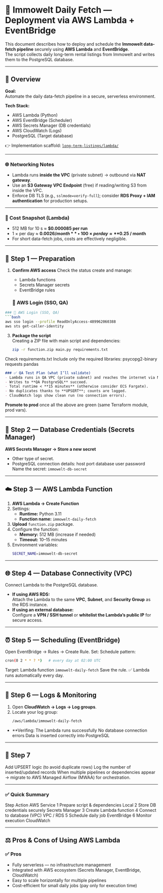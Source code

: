
# 🧩 Immowelt Daily Fetch — Deployment via AWS Lambda + EventBridge

This document describes how to deploy and schedule the **Immowelt data-fetch pipeline** securely using **AWS Lambda** and **EventBridge**.  
The script collects daily long-term rental listings from Immowelt and writes them to the PostgreSQL database.

---

## 🚀 Overview

**Goal:**  
Automate the daily data-fetch pipeline in a secure, serverless environment.

**Tech Stack:**  
- AWS Lambda (Python)
- AWS EventBridge (Scheduler)
- AWS Secrets Manager (DB credentials)
- AWS CloudWatch (Logs)
- PostgreSQL (Target database)

👉 Implementation scaffold: [`long-term-listings/lambda/`](./long-term-listings/lambda/)

---

### 🌐 Networking Notes
- Lambda runs **inside the VPC** (private subnet) → outbound via **NAT gateway**.
- Use an **S3 Gateway VPC Endpoint** (free) if reading/writing S3 from inside the VPC.
- Enforce DB TLS (e.g., `sslmode=verify-full`); consider **RDS Proxy + IAM authentication** for production setups.

---

### 💸 Cost Snapshot (Lambda)
- 512 MB for 10 s ≈ **$0.000085 per run**
- 1 × per day ≈ **$0.0026 / month** • 100 × per day ≈ **$0.25 / month**
- For short data-fetch jobs, costs are effectively negligible.

---


## 🧩 Step 1 — Preparation

1. **Confirm AWS access**
   Check the status create and manage:
   - Lambda functions  
   - Secrets Manager secrets  
   - EventBridge rules  

   ### 🔑 AWS Login (SSO, QA)
```bash
### 🔑 AWS Login (SSO, QA)
```bash
aws sso login --profile ReadOnlyAccess-489962060388
aws sts get-caller-identity
```

3. **Package the script**  
   Creating a ZIP file with main script and dependencies:
   ```bash
   zip -r function.zip main.py requirements.txt
Check requirements.txt
Include only the required libraries:
psycopg2-binary
requests
pandas

```markdown
### ✅ QA Test Plan (what I’ll validate)
- Lambda runs in QA VPC (private subnet) and reaches the internet via NAT.
- Writes to **QA PostgreSQL** succeed.
- Total runtime < **15 minutes** (otherwise consider ECS Fargate).
- No duplicates thanks to **UPSERT**; counts are logged.
- CloudWatch logs show clean run (no connection errors).
```
**Promote to prod** once all the above are green (same Terraform module, prod vars).

---

## 🔐 Step 2 — Database Credentials (Secrets Manager)

**AWS Secrets Manager → Store a new secret** 
   - Other type of secret.
   - PostgreSQL connection details:
host
port
database
user
password
Name the secret:
```immowelt-db-secret```

---

## ☁️ Step 3 — AWS Lambda Function

1. **AWS Lambda → Create Function**  
2. Settings:
   - **Runtime:** Python 3.11  
   - **Function name:** `immowelt-daily-fetch`
3. **Upload** `function.zip` package.  
4. Configure the function:
   - **Memory:** 512 MB (increase if needed)  
   - **Timeout:** 10–15 minutes  
5. Environment variables:
   ```bash
   SECRET_NAME=immowelt-db-secret

---

## 🌐 Step 4 — Database Connectivity (VPC)

Сonnect Lambda  to the PostgreSQL database.
- **If using AWS RDS:**  
Attach the Lambda to the same **VPC**, **Subnet**, and **Security Group** as the RDS instance.  
- **If using an external database:**  
Configure a **VPN / SSH tunnel** or **whitelist the Lambda’s public IP** for secure access.

---

## ⏰ Step 5 — Scheduling (EventBridge)
Open EventBridge → Rules → Create Rule.
Set:
Schedule pattern:
   ```bash
   cron(0 2 * * ? *)   # every day at 02:00 UTC
```
Target: Lambda function `immowelt-daily-fetch`
Save the rule.
✅ Lambda runs automatically every day.

---

## 📜 Step 6 — Logs & Monitoring

1. Open **CloudWatch → Logs → Log groups**.  
2. Locate your log group:
   ```bash
   /aws/lambda/immowelt-daily-fetch

- **Verifing:
The Lambda runs successfully
No database connection errors
Data is inserted correctly into PostgreSQL

---

## 🔁 Step 7 

Add UPSERT logic (to avoid duplicate rows)
Log the number of inserted/updated records
When multiple pipelines or dependencies appear →
migrate to AWS Managed Airflow (MWAA) for orchestration.

---

### ✅ Quick Summary
Step	Action	AWS Service
1	Prepare script & dependencies	Local
2	Store DB credentials securely	Secrets Manager
3	Create Lambda function
4	Connect to database (VPC)	VPC / RDS
5	Schedule daily job	EventBridge
6	Monitor execution	CloudWatch

---

## ⚖️ Pros & Cons of Using AWS Lambda

### ✅ Pros
- Fully serverless — no infrastructure management  
- Integrated with AWS ecosystem (Secrets Manager, EventBridge, CloudWatch)  
- Easy to scale horizontally for multiple pipelines  
- Cost-efficient for small daily jobs (pay only for execution time)
